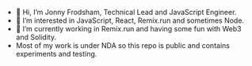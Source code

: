 - 👋 Hi, I’m Jonny Frodsham, Technical Lead and JavaScript Engineer.
- 👀 I’m interested in JavaScript, React, Remix.run and sometimes Node.
- 🌱 I’m currently working in Remix.run and having some fun with Web3 and Solidity.
- Most of my work is under NDA so this repo is public and contains experiments and testing.

<!---
roninfrodsham/roninfrodsham is a ✨ special ✨ repository because its `README.md` (this file) appears on your GitHub profile.
You can click the Preview link to take a look at your changes.
--->
